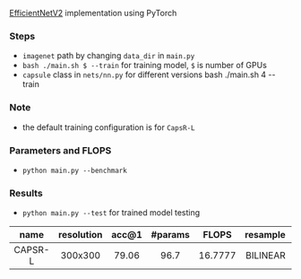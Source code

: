 [EfficientNetV2](https://arxiv.org/abs/2104.00298) implementation using PyTorch

### Steps

* `imagenet` path by changing `data_dir` in `main.py`
* `bash ./main.sh $ --train` for training model, `$` is number of GPUs
* `capsule` class in `nets/nn.py` for different versions
bash ./main.sh 4 --train
### Note

* the default training configuration is for `CapsR-L`

### Parameters and FLOPS

* `python main.py --benchmark`



### Results

* `python main.py --test` for trained model testing

|       name       | resolution | acc@1  | #params |  FLOPS  | resample | training loss |
|:----------------:|:----------:|:-----:|:-------:|:-------:|---------:|--------------:|
| CAPSR-L |  300x300   | 79.06  | 96.7  | 16.7777 | BILINEAR |  CrossEntropy |

